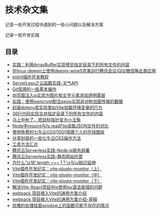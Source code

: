# 技术杂文集
记录一些开发过程中遇到的一些小问题以及解决方案

记录一些开发实践

## 目录
* [实践：利用ArrayBuffer实现预览指定目录下的所有文件的内容](./array-buffer.md)
* [在linux-deepin上使用deepin-wine5完美运行腾讯会议/QQ/微信等此类应用](./deepin-wemeet.md)
* [eslint插件开发教程](./eslint-plugin.md)
* [ServerLess之云函数实践-天气API](./faas.md)
* [Git常用的一些基本操作](./git-base.md)
* [向页面注入js实现为图片和文字元素添加透明蒙层](./js-cover.md)
* [实践：使用jsencrypt配合axios实现非对称加密传输的数据](./jsencrypt.md)
* [封装dotenv库实现类似Vite加载环境变量的行为](./loadEnv.md)
* [30行代码实现合并指定目录下的所有文件的内容](./mergefile.md)
* [马上中秋了，把鼠标指针变为小玉兔](./mid-autumn-festival.md)
* [Node中require与fs.readFile读取JSON文件的对比](./node-require-json.md)
* [使用免费的七牛云OSS(10G)搭建个人的在线图床](./qiniu-imgbed.md)
* [分享封装的一些七牛云OSS操作方法](./qiniu-oss.md)
* [工具方法汇总](./tool-methods.md)
* [腾讯云Serverless实践-Node.js服务部署](./tx-serverless-node.md)
* [腾讯云Serverless实践-静态网站托管](./tx-serverless-static.md)
* [为什么'\x1B'.length === 1？\x与\u知识延伸](./ux.md)
* [Vite插件开发纪实：vite-plugin-monitor（上）](./vite-plugin-monitor1.md)
* [Vite插件开发纪实：vite-plugin-monitor（中）](./vite-plugin-monitor2.md)
* [Vite插件开发纪实：vite-plugin-monitor（下）](./vite-plugin-monitor3.md)
* [解决Vite-React项目中js使用jsx语法报错的问题](./vite-react-js.md)
* [webpack 项目接入Vite的通用方案介绍](./webapck2vite.md)
* [webpack 项目接入Vite的通用方案介绍-草稿](./webapck2vite2.md)
* [优雅的处理挂载window上的函数可能不存在的情况](./window-var.md)

<tongji/>